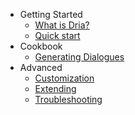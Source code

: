 * Getting Started
  * [What is Dria?](/)
  * [Quick start](quickstart.md)
* Cookbook 
  * [Generating Dialogues](dialogues.md "The greatest guide in the world")
* Advanced
  * [Customization](customization.md "Customize your experience")
  * [Extending](extending.md "Extend your knowledge")
  * [Troubleshooting](troubleshooting.md "Troubleshoot your problems")